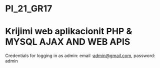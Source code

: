 # PI_21_GR17

# Krijimi web aplikacionit PHP & MYSQL AJAX AND WEB APIS

Credentials for logging in as admin: 
email :admin@gmail.com, 
password: admin